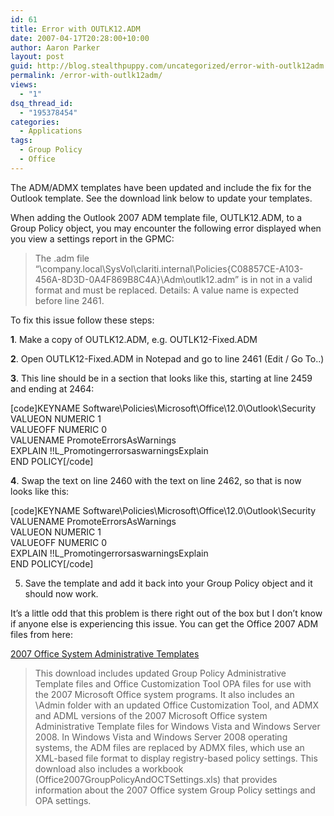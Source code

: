 ```yaml
---
id: 61
title: Error with OUTLK12.ADM
date: 2007-04-17T20:28:00+10:00
author: Aaron Parker
layout: post
guid: http://blog.stealthpuppy.com/uncategorized/error-with-outlk12adm
permalink: /error-with-outlk12adm/
views:
  - "1"
dsq_thread_id:
  - "195378454"
categories:
  - Applications
tags:
  - Group Policy
  - Office
---
```

<p class="important">
  The ADM/ADMX templates have been updated and include the fix for the Outlook template. See the download link below to update your templates.
</p>

When adding the Outlook 2007 ADM template file, OUTLK12.ADM, to a Group Policy object, you may encounter the following error displayed when you view a settings report in the GPMC:

> The .adm file &#8220;\\company.local\SysVol\clariti.internal\Policies\{C08857CE-A103-456A-8D3D-0A4F869B8C4A}\Adm\outlk12.adm&#8221; is in not in a valid format and must be replaced. Details: A value name is expected before line 2461.

To fix this issue follow these steps:

**1**. Make a copy of OUTLK12.ADM, e.g. OUTLK12-Fixed.ADM

**2**. Open OUTLK12-Fixed.ADM in Notepad and go to line 2461 (Edit / Go To..)

**3**. This line should be in a section that looks like this, starting at line 2459 and ending at 2464:

[code]KEYNAME Software\Policies\Microsoft\Office\12.0\Outlook\Security  
VALUEON NUMERIC 1  
VALUEOFF NUMERIC 0  
VALUENAME PromoteErrorsAsWarnings  
EXPLAIN !!L_PromotingerrorsaswarningsExplain  
END POLICY[/code]

**4**. Swap the text on line 2460 with the text on line 2462, so that is now looks like this:

[code]KEYNAME Software\Policies\Microsoft\Office\12.0\Outlook\Security  
VALUENAME PromoteErrorsAsWarnings  
VALUEON NUMERIC 1  
VALUEOFF NUMERIC 0  
EXPLAIN !!L_PromotingerrorsaswarningsExplain  
END POLICY[/code]

5. Save the template and add it back into your Group Policy object and it should now work.

It&#8217;s a little odd that this problem is there right out of the box but I don&#8217;t know if anyone else is experiencing this issue. You can get the Office 2007 ADM files from here:

<p class="download">
  <a href="http://www.microsoft.com/downloads/details.aspx?FamilyID=92d8519a-e143-4aee-8f7a-e4bbaeba13e7&DisplayLang=en">2007 Office System Administrative Templates</a>
</p>

> This download includes updated Group Policy Administrative Template files and Office Customization Tool OPA files for use with the 2007 Microsoft Office system programs. It also includes an \Admin folder with an updated Office Customization Tool, and ADMX and ADML versions of the 2007 Microsoft Office system Administrative Template files for Windows Vista and Windows Server 2008. In Windows Vista and Windows Server 2008 operating systems, the ADM files are replaced by ADMX files, which use an XML-based file format to display registry-based policy settings. This download also includes a workbook (Office2007GroupPolicyAndOCTSettings.xls) that provides information about the 2007 Office system Group Policy settings and OPA settings.